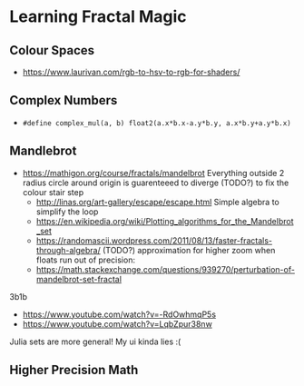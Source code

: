 # Learning Fractal Magic

## Colour Spaces
- https://www.laurivan.com/rgb-to-hsv-to-rgb-for-shaders/

## Complex Numbers 
- `#define complex_mul(a, b) float2(a.x*b.x-a.y*b.y, a.x*b.y+a.y*b.x)`

## Mandlebrot 
- https://mathigon.org/course/fractals/mandelbrot
Everything outside 2 radius circle around origin is guarenteeed to diverge 
(TODO?) to fix the colour stair step
    - http://linas.org/art-gallery/escape/escape.html
Simple algebra to simplify the loop
    - https://en.wikipedia.org/wiki/Plotting_algorithms_for_the_Mandelbrot_set
    - https://randomascii.wordpress.com/2011/08/13/faster-fractals-through-algebra/
(TODO?) approximation for higher zoom when floats run out of precision:
    - https://math.stackexchange.com/questions/939270/perturbation-of-mandelbrot-set-fractal
    
3b1b
- https://www.youtube.com/watch?v=-RdOwhmqP5s
- https://www.youtube.com/watch?v=LqbZpur38nw

Julia sets are more general! My ui kinda lies :(

## Higher Precision Math
